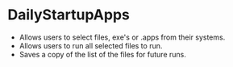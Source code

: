 # DailyStartupApps

* Allows users to select files, exe's or .apps from their systems.
* Allows users to run all selected files to run.
* Saves a copy of the list of the files for future runs.
